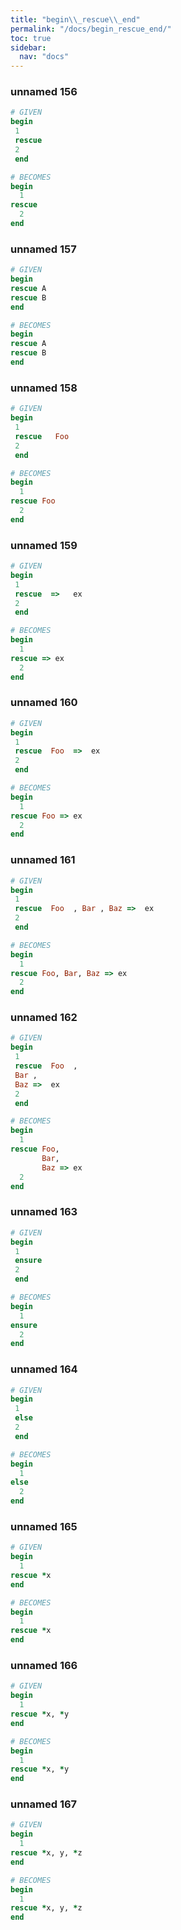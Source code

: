 ```yaml
---
title: "begin\\_rescue\\_end"
permalink: "/docs/begin_rescue_end/"
toc: true
sidebar:
  nav: "docs"
---
```

### unnamed 156
```ruby
# GIVEN
begin 
 1 
 rescue 
 2 
 end
```
```ruby
# BECOMES
begin
  1
rescue
  2
end
```
### unnamed 157
```ruby
# GIVEN
begin
rescue A
rescue B
end
```
```ruby
# BECOMES
begin
rescue A
rescue B
end
```
### unnamed 158
```ruby
# GIVEN
begin 
 1 
 rescue   Foo 
 2 
 end
```
```ruby
# BECOMES
begin
  1
rescue Foo
  2
end
```
### unnamed 159
```ruby
# GIVEN
begin 
 1 
 rescue  =>   ex  
 2 
 end
```
```ruby
# BECOMES
begin
  1
rescue => ex
  2
end
```
### unnamed 160
```ruby
# GIVEN
begin 
 1 
 rescue  Foo  =>  ex 
 2 
 end
```
```ruby
# BECOMES
begin
  1
rescue Foo => ex
  2
end
```
### unnamed 161
```ruby
# GIVEN
begin 
 1 
 rescue  Foo  , Bar , Baz =>  ex 
 2 
 end
```
```ruby
# BECOMES
begin
  1
rescue Foo, Bar, Baz => ex
  2
end
```
### unnamed 162
```ruby
# GIVEN
begin 
 1 
 rescue  Foo  , 
 Bar , 
 Baz =>  ex 
 2 
 end
```
```ruby
# BECOMES
begin
  1
rescue Foo,
       Bar,
       Baz => ex
  2
end
```
### unnamed 163
```ruby
# GIVEN
begin 
 1 
 ensure 
 2 
 end
```
```ruby
# BECOMES
begin
  1
ensure
  2
end
```
### unnamed 164
```ruby
# GIVEN
begin 
 1 
 else 
 2 
 end
```
```ruby
# BECOMES
begin
  1
else
  2
end
```
### unnamed 165
```ruby
# GIVEN
begin
  1
rescue *x
end
```
```ruby
# BECOMES
begin
  1
rescue *x
end
```
### unnamed 166
```ruby
# GIVEN
begin
  1
rescue *x, *y
end
```
```ruby
# BECOMES
begin
  1
rescue *x, *y
end
```
### unnamed 167
```ruby
# GIVEN
begin
  1
rescue *x, y, *z
end
```
```ruby
# BECOMES
begin
  1
rescue *x, y, *z
end
```
